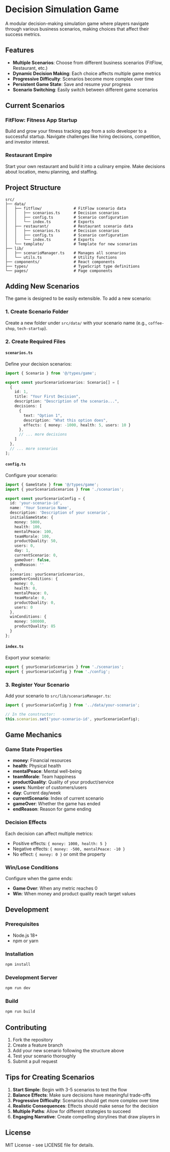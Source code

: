 # Decision Simulation Game

A modular decision-making simulation game where players navigate through various business scenarios, making choices that affect their success metrics.

## Features

- **Multiple Scenarios**: Choose from different business scenarios (FitFlow, Restaurant, etc.)
- **Dynamic Decision Making**: Each choice affects multiple game metrics
- **Progressive Difficulty**: Scenarios become more complex over time
- **Persistent Game State**: Save and resume your progress
- **Scenario Switching**: Easily switch between different game scenarios

## Current Scenarios

### FitFlow: Fitness App Startup
Build and grow your fitness tracking app from a solo developer to a successful startup. Navigate challenges like hiring decisions, competition, and investor interest.

### Restaurant Empire
Start your own restaurant and build it into a culinary empire. Make decisions about location, menu planning, and staffing.

## Project Structure

```
src/
├── data/
│   ├── fitflow/              # FitFlow scenario data
│   │   ├── scenarios.ts      # Decision scenarios
│   │   ├── config.ts         # Scenario configuration
│   │   └── index.ts          # Exports
│   ├── restaurant/           # Restaurant scenario data
│   │   ├── scenarios.ts      # Decision scenarios
│   │   ├── config.ts         # Scenario configuration
│   │   └── index.ts          # Exports
│   └── template/             # Template for new scenarios
├── lib/
│   ├── scenarioManager.ts    # Manages all scenarios
│   └── utils.ts              # Utility functions
├── components/               # React components
├── types/                    # TypeScript type definitions
└── pages/                    # Page components
```

## Adding New Scenarios

The game is designed to be easily extensible. To add a new scenario:

### 1. Create Scenario Folder
Create a new folder under `src/data/` with your scenario name (e.g., `coffee-shop`, `tech-startup`).

### 2. Create Required Files

#### `scenarios.ts`
Define your decision scenarios:

```typescript
import { Scenario } from '@/types/game';

export const yourScenarioScenarios: Scenario[] = [
  {
    id: 1,
    title: "Your First Decision",
    description: "Description of the scenario...",
    decisions: [
      {
        text: "Option 1",
        description: "What this option does",
        effects: { money: -1000, health: 5, users: 10 }
      },
      // ... more decisions
    ]
  },
  // ... more scenarios
];
```

#### `config.ts`
Configure your scenario:

```typescript
import { GameState } from '@/types/game';
import { yourScenarioScenarios } from './scenarios';

export const yourScenarioConfig = {
  id: 'your-scenario-id',
  name: 'Your Scenario Name',
  description: 'Description of your scenario',
  initialGameState: {
    money: 5000,
    health: 100,
    mentalPeace: 100,
    teamMorale: 100,
    productQuality: 50,
    users: 0,
    day: 1,
    currentScenario: 0,
    gameOver: false,
    endReason: ''
  },
  scenarios: yourScenarioScenarios,
  gameOverConditions: {
    money: 0,
    health: 0,
    mentalPeace: 0,
    teamMorale: 0,
    productQuality: 0,
    users: 0
  },
  winConditions: {
    money: 500000,
    productQuality: 85
  }
};
```

#### `index.ts`
Export your scenario:

```typescript
export { yourScenarioScenarios } from './scenarios';
export { yourScenarioConfig } from './config';
```

### 3. Register Your Scenario
Add your scenario to `src/lib/scenarioManager.ts`:

```typescript
import { yourScenarioConfig } from '../data/your-scenario';

// In the constructor:
this.scenarios.set('your-scenario-id', yourScenarioConfig);
```

## Game Mechanics

### Game State Properties
- **money**: Financial resources
- **health**: Physical health
- **mentalPeace**: Mental well-being
- **teamMorale**: Team happiness
- **productQuality**: Quality of your product/service
- **users**: Number of customers/users
- **day**: Current day/week
- **currentScenario**: Index of current scenario
- **gameOver**: Whether the game has ended
- **endReason**: Reason for game ending

### Decision Effects
Each decision can affect multiple metrics:
- Positive effects: `{ money: 1000, health: 5 }`
- Negative effects: `{ money: -500, mentalPeace: -10 }`
- No effect: `{ money: 0 }` or omit the property

### Win/Lose Conditions
Configure when the game ends:
- **Game Over**: When any metric reaches 0
- **Win**: When money and product quality reach target values

## Development

### Prerequisites
- Node.js 18+
- npm or yarn

### Installation
```bash
npm install
```

### Development Server
```bash
npm run dev
```

### Build
```bash
npm run build
```

## Contributing

1. Fork the repository
2. Create a feature branch
3. Add your new scenario following the structure above
4. Test your scenario thoroughly
5. Submit a pull request

## Tips for Creating Scenarios

1. **Start Simple**: Begin with 3-5 scenarios to test the flow
2. **Balance Effects**: Make sure decisions have meaningful trade-offs
3. **Progressive Difficulty**: Scenarios should get more complex over time
4. **Realistic Consequences**: Effects should make sense for the decision
5. **Multiple Paths**: Allow for different strategies to succeed
6. **Engaging Narrative**: Create compelling storylines that draw players in

## License

MIT License - see LICENSE file for details.
